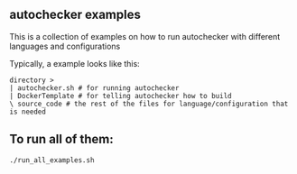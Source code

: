 ## autochecker examples

This is a collection of examples on how to run autochecker with different languages and configurations

Typically, a example looks like this:

```
directory >
| autochecker.sh # for running autochecker 
| DockerTemplate # for telling autochecker how to build
\ source_code # the rest of the files for language/configuration that is needed
```

## To run all of them:

`./run_all_examples.sh`
